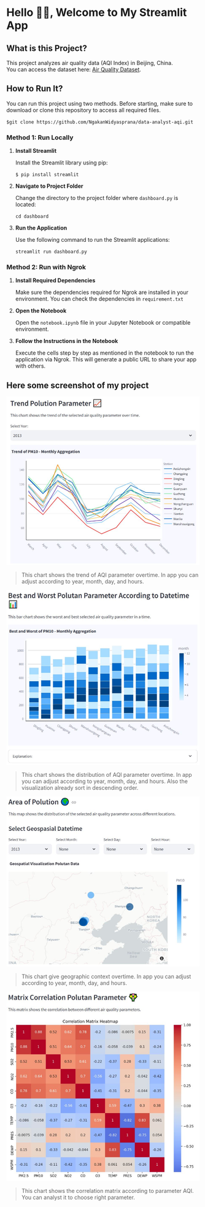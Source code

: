 # Hello 👋🏻, Welcome to My Streamlit App

## **What is this Project?**
This project analyzes air quality data (AQI Index) in Beijing, China.  
You can access the dataset here: [Air Quality Dataset](https://github.com/marceloreis/HTI/tree/master).

## **How to Run It?**
You can run this project using two methods. Before starting, make sure to download or clone this repository to access all required files.
```
$git clone https://github.com/NgakanWidyasprana/data-analyst-aqi.git
```

### **Method 1: Run Locally**
1. **Install Streamlit**

    Install the Streamlit library using pip: 
    ```
    $ pip install streamlit
    ```
2. **Navigate to Project Folder**

    Change the directory to the project folder where `dashboard.py` is located:

    ```
    cd dashboard
    ```
3. **Run the Application**

    Use the following command to run the Streamlit applications:

    ```
    streamlit run dashboard.py
    ```

### **Method 2: Run with Ngrok**
1. **Install Required Dependencies**

    Make sure the dependencies required for Ngrok are installed in your environment. You can check the dependencies in `requirement.txt`

2. **Open the Notebook**

    Open the `notebook.ipynb` file in your Jupyter Notebook or compatible environment.

3. **Follow the Instructions in the Notebook**

    Execute the cells step by step as mentioned in the notebook to run the application via Ngrok. This will generate a public URL to share your app with others.

## **Here some screenshot of my project**
![Trend Chart](data/result_1.JPG)

> This chart shows the trend of AQI parameter overtime. In app you can adjust according to year, month, day, and hours.

![Barplot Chart](data/result_2.JPG)

> This chart shows the distribution of AQI parameter overtime. In app you can adjust according to year, month, day, and hours. Also the visualization already sort in descending order.

![Geospasial Chart](data/result_3.JPG)

> This chart give geographic context overtime. In app you can adjust according to year, month, day, and hours.

![Correlation Chart](data/result_4.JPG)

> This chart shows the correlation matrix according to parameter AQI. You can analyst it to choose right parameter.